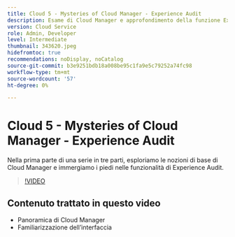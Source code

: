```yaml
---
title: Cloud 5 - Mysteries of Cloud Manager - Experience Audit
description: Esame di Cloud Manager e approfondimento della funzione Experience Audit
version: Cloud Service
role: Admin, Developer
level: Intermediate
thumbnail: 343620.jpeg
hidefromtoc: true
recommendations: noDisplay, noCatalog
source-git-commit: b3e9251bdb18a008be95c1fa9e5c79252a74fc98
workflow-type: tm+mt
source-wordcount: '57'
ht-degree: 0%

---
```


# Cloud 5 - Mysteries of Cloud Manager - Experience Audit

Nella prima parte di una serie in tre parti, esploriamo le nozioni di base di Cloud Manager e immergiamo i piedi nelle funzionalità di Experience Audit.

>[!VIDEO](https://video.tv.adobe.com/v/343620?quality=12&learn=on)

## Contenuto trattato in questo video

+ Panoramica di Cloud Manager
+ Familiarizzazione dell’interfaccia
